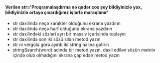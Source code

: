 ####  Verilən str='Proqramalaşdırma nə qədər çox şey bildiyinizlə yox, bildiyinizlə ortaya çıxardığınız işlərlə maraqlanır'
  -   str daxilində neçə xarakter olduğunu ekrana yazdırın
  -   str daxilində neçə hərf olduğunu ekrana yazdırın
  -   str daxilindəki sözləri ayrı bir massiv içərisində toplayın
  -   str daxilində son iki sözü silən metod yazın
  -   str ni vergülə görə ayırıb iki string halına gətirin
  -   stringSearch(word) adında bir metod yazın. daxil edilən sözün mətnin içində olub olmadığını ekrana çap edən metod yazın
